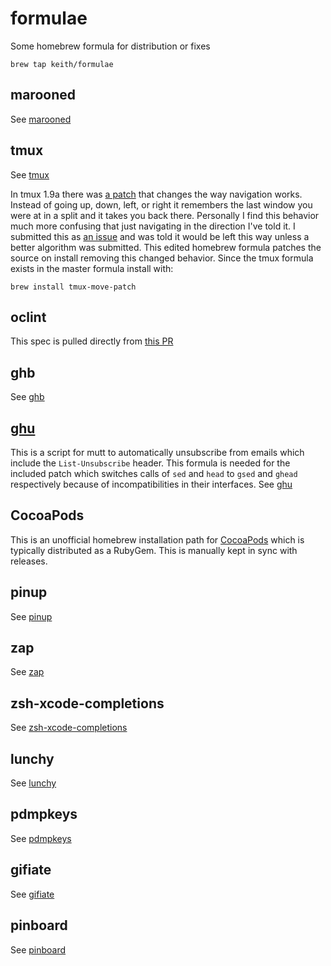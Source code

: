 # formulae

Some homebrew formula for distribution or fixes

```
brew tap keith/formulae
```

## marooned

See [marooned](https://github.com/keith/marooned/)

## tmux

See [tmux](https://github.com/tmux/tmux/)

In tmux 1.9a there was [a
patch](http://sourceforge.net/p/tmux/tickets/97/) that changes the way
navigation works. Instead of going up, down, left, or right it remembers
the last window you were at in a split and it takes you back there.
Personally I find this behavior much more confusing that just navigating
in the direction I've told it. I submitted this as [an
issue](http://sourceforge.net/p/tmux/tickets/122/) and was told it would
be left this way unless a better algorithm was submitted. This edited
homebrew formula patches the source on install removing this changed
behavior. Since the tmux formula exists in the master formula install
with:

```
brew install tmux-move-patch
```

## oclint

This spec is pulled directly from [this
PR](https://github.com/Homebrew/homebrew/pull/28724)

## ghb

See [ghb](https://github.com/keith/ghb)

## [ghu](https://github.com/pbrisbin/ghu)

This is a script for mutt to automatically unsubscribe from emails which
include the `List-Unsubscribe` header. This formula is needed for the
included patch which switches calls of `sed` and `head` to `gsed` and
`ghead` respectively because of incompatibilities in their interfaces.
See [ghu](https://github.com/pbrisbin/ghu)

## CocoaPods

This is an unofficial homebrew installation path for
[CocoaPods](https://github.com/CocoaPods/CocoaPods) which is typically
distributed as a RubyGem. This is manually kept in sync with releases.

## pinup

See [pinup](https://github.com/keith/pinup-py/)

## zap

See [zap](https://github.com/keith/zap/)

## zsh-xcode-completions

See [zsh-xcode-completions](https://github.com/keith/zsh-xcode-completions)

## lunchy

See [lunchy](https://github.com/eddiezane/lunchy)

## pdmpkeys

See [pdmpkeys](https://github.com/pdixon/pdmpkeys)

## gifiate

See [gifiate](https://github.com/keith/gifiate)

## pinboard

See [pinboard](https://github.com/keith/pinboard)
